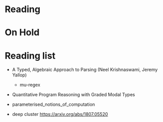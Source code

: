 # Reading

# On Hold

# Reading list

- A Typed, Algebraic Approach to Parsing (Neel Krishnaswami, Jeremy Yallop)
  - mu-regex 
- Quantitative Program Reasoning with Graded Modal Types
- parameterised_notions_of_computation
 
 
- deep cluster https://arxiv.org/abs/1807.05520
